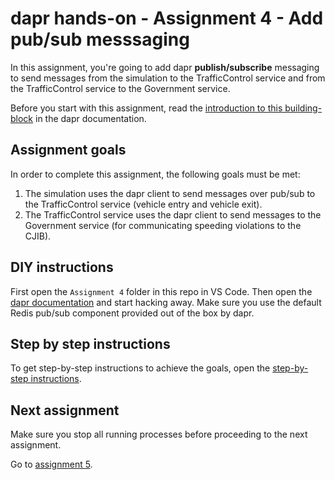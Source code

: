 # dapr hands-on - Assignment 4 - Add pub/sub messsaging

In this assignment, you're going to add dapr **publish/subscribe** messaging to send messages from the simulation to the TrafficControl service and from the TrafficControl service to the Government service.

Before you start with this assignment, read the [introduction to this building-block](https://github.com/dapr/docs/blob/master/concepts/publish-subscribe-messaging/README.md) in the dapr documentation.

## Assignment goals

In order to complete this assignment, the following goals must be met:

1. The simulation uses the dapr client to send messages over pub/sub to the TrafficControl service (vehicle entry and vehicle exit).
2. The TrafficControl service uses the dapr client to send messages to the Government service (for communicating speeding violations to the CJIB).

## DIY instructions

First open the `Assignment 4` folder in this repo in VS Code. Then open the [dapr documentation](https://github.com/dapr/docs) and start hacking away. Make sure you use the default Redis pub/sub component provided out of the box by dapr.

## Step by step instructions

To get step-by-step instructions to achieve the goals, open the [step-by-step instructions](step-by-step.md).

## Next assignment

Make sure you stop all running processes before proceeding to the next assignment.

Go to [assignment 5](../Assignment05/README.md).
